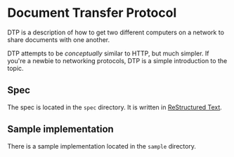 Document Transfer Protocol
==========================

DTP is a description of how to get two different computers on a network to
share documents with one another.

DTP attempts to be _conceptually_ similar to HTTP, but much simpler. If you're
a newbie to networking protocols, DTP is a simple introduction to the topic.

Spec
----

The spec is located in the `spec` directory. It is written in [ReStructured Text](http://docutils.sourceforge.net/rst.html).

Sample implementation
---------------------

There is a sample implementation located in the `sample` directory.

